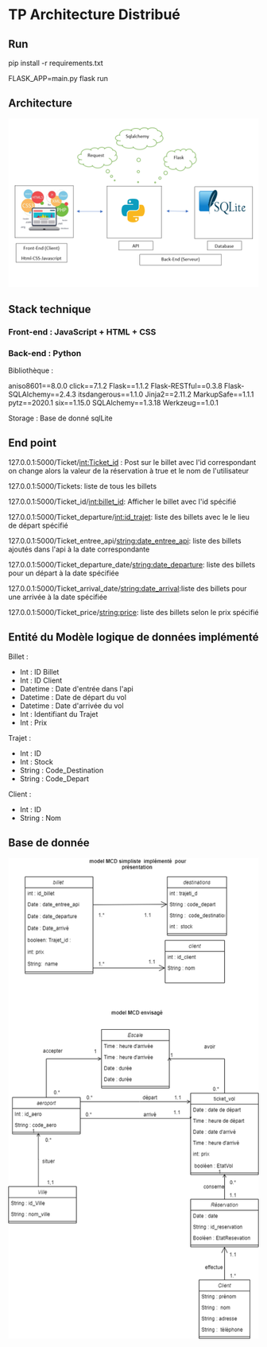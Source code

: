 # TP Architecture Distribué

## Run 

pip install -r requirements.txt

FLASK_APP=main.py flask run

## Architecture

![Features](static/schema_archi.png)

## Stack technique

### Front-end : JavaScript + HTML + CSS

### Back-end : Python

Bibliothèque : 

aniso8601==8.0.0
click==7.1.2
Flask==1.1.2
Flask-RESTful==0.3.8
Flask-SQLAlchemy==2.4.3
itsdangerous==1.1.0
Jinja2==2.11.2
MarkupSafe==1.1.1
pytz==2020.1
six==1.15.0
SQLAlchemy==1.3.18
Werkzeug==1.0.1

Storage : Base de donné sqlLite

## End point

127.0.0.1:5000/Ticket/<int:Ticket_id> : Post sur le billet avec l'id correspondant on change alors la valeur de la réservation à true et le nom de l'utilisateur

127.0.0.1:5000/Tickets: liste de tous les billets

127.0.0.1:5000/Ticket_id/<int:billet_id>: Afficher le billet avec l'id spécifié

127.0.0.1:5000/Ticket_departure/<int:id_trajet>: liste des billets avec le le lieu de départ spécifié

127.0.0.1:5000/Ticket_entree_api/<string:date_entree_api>: liste des billets ajoutés dans l'api à la date correspondante

127.0.0.1:5000/Ticket_departure_date/<string:date_departure>: liste des billets pour un départ à la date spécifiée

127.0.0.1:5000/Ticket_arrival_date/<string:date_arrival>:liste des billets pour une arrivée à la date spécifiée

127.0.0.1:5000/Ticket_price/<string:price>: liste des billets selon le prix spécifié

##  Entité du Modèle logique de données implémenté

Billet :

- Int : ID Billet
- Int : ID Client
- Datetime : Date d'entrée dans l'api
- Datetime : Date de départ du vol
- Datetime : Date d'arrivée du vol
- Int : Identifiant du Trajet
- Int : Prix


Trajet :

- Int : ID
- Int : Stock
- String : Code_Destination
- String : Code_Depart

Client :

- Int : ID
- String : Nom


## Base de donnée

![Features](static/bdd.png)
